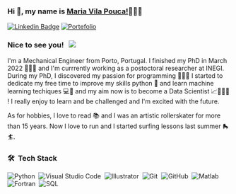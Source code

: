 ### Hi 👋, my name is [Maria Vila Pouca!](https://github.com/mcpvilapouca/)👩🏽‍💻

[![Linkedin Badge](https://img.shields.io/badge/-LinkedIn-0e76a8?style=flat-square&logo=Linkedin&logoColor=white)](https://www.linkedin.com/in/maria-vila-pouca-76551a11a/)
[![Portefolio](https://custom-icon-badges.demolab.com/badge/Portfolio-003f5c.svg?logo=book-logo)](https://mcpvilapouca.github.io/)

### Nice to see you! &nbsp; ![](https://visitor-badge.glitch.me/badge?page_id=mcpvilapouca.mcpvilapouca&style=flat-square&color=fbbc64)

I'm a Mechanical Engineer from Porto, Portugal. I finished my PhD in March 2022 👩🏽‍🎓 and I'm currrently working as a postoctoral researcher at INEGI. During my PhD, I discovered my passion for programming 👩🏽‍💻 I started to dedicate my free time to improve my skills python 🐍 and learn machine learning techiques 💻🌱 and my aim now is to become a Data Scientist 📈👩🏽‍🔬 ! I really enjoy to learn and be challenged and I'm excited with the future.

As for hobbies, I love to read 📚 and I was an artistic rollerskater for more than 15 years. Now I love to run and I started surfing lessons last summer 🛼 🏄.

### 🛠 &nbsp;Tech Stack
![Python](https://img.shields.io/badge/-Python-05122A?style=flat&logo=python)&nbsp;
![Visual Studio Code](https://img.shields.io/badge/-Visual%20Studio%20Code-05122A?style=flat&logo=visual-studio-code&logoColor=007ACC)&nbsp;
![Illustrator](https://img.shields.io/badge/-Illustrator-05122A?style=flat&logo=adobe-illustrator)&nbsp;
![Git](https://img.shields.io/badge/-Git-05122A?style=flat&logo=git)&nbsp;
![GitHub](https://img.shields.io/badge/-GitHub-05122A?style=flat&logo=github)&nbsp;
![Matlab](https://custom-icon-badges.demolab.com/badge/Matlab-05122A.svg?logo=matlab-maria-logo)&nbsp;
![Fortran](https://custom-icon-badges.demolab.com/badge/Fortran-05122A.svg?logo=fortran-logo)&nbsp;
![SQL](https://custom-icon-badges.demolab.com/badge/SQL-05122A.svg?logo=database-logo)&nbsp;
<!--
**mcpvilapouca/mcpvilapouca** is a ✨ _special_ ✨ repository because its `README.md` (this file) appears on your GitHub profile.

Here are some ideas to get you started:

- 🔭 I’m currently working on ...
- 🌱 I’m currently learning ...
- 👯 I’m looking to collaborate on ...
- 🤔 I’m looking for help with ...
- 💬 Ask me about ...
- 📫 How to reach me: ...
- 😄 Pronouns: ...
- ⚡ Fun fact: ...
-->
